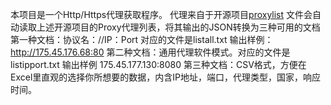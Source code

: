 本项目是一个Http/Https代理获取程序。
代理来自于开源项目<a href ="https://github.com/fate0/proxylist">proxylist</a>
文件会自动读取上述开源项目的Proxy代理列表，将其输出的JSON转换为三种可用的文档
第一种文档：协议名：//IP：Port 对应的文件是listall.txt 输出样例：http://175.45.176.68:80
第二种文档：通用代理软件模式。对应的文件是listipport.txt 输出样例 175.45.177.130:8080
第三种文档：CSV格式，方便在Excel里直观的选择你所想要的数据，内含IP地址，端口，代理类型，国家，响应时间。
